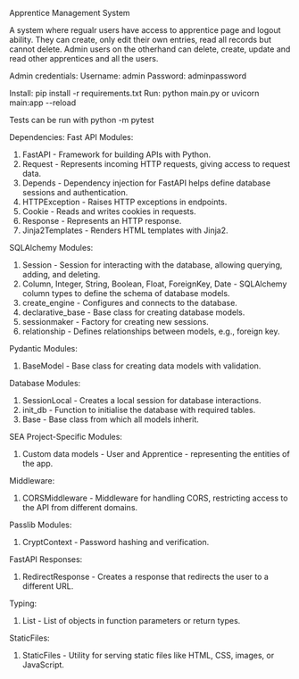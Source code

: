 Apprentice Management System 

A system where regualr users have access to apprentice page and logout ability. They can create, only edit their own entries, read all records but cannot delete. Admin users on the otherhand can delete, create, update and read other apprentices and all the users. 

Admin credentials: 
Username: admin
Password: adminpassword

Install: pip install -r requirements.txt
Run: python main.py or uvicorn main:app --reload

Tests can be run with python -m pytest 

Dependencies:
Fast API Modules:

1. FastAPI - Framework for building APIs with Python.
2. Request - Represents incoming HTTP requests, giving access to request data.
3. Depends - Dependency injection for FastAPI helps define database sessions and authentication.
4. HTTPException - Raises HTTP exceptions in endpoints.
5. Cookie - Reads and writes cookies in requests.
6. Response - Represents an HTTP response.
7. Jinja2Templates - Renders HTML templates with Jinja2.

SQLAlchemy Modules:

1. Session - Session for interacting with the database, allowing querying, adding, and deleting.
2. Column, Integer, String, Boolean, Float, ForeignKey, Date - SQLAlchemy column types to define the schema of database models.
3. create_engine - Configures and connects to the database.
4. declarative_base - Base class for creating database models.
5. sessionmaker - Factory for creating new sessions.
6. relationship - Defines relationships between models, e.g., foreign key.

Pydantic Modules:

1. BaseModel - Base class for creating data models with validation.


Database Modules:

1. SessionLocal - Creates a local session for database interactions.
2. init_db - Function to initialise the database with required tables.
3. Base - Base class from which all models inherit.

SEA Project-Specific Modules:
1. Custom data models - User and Apprentice - representing the entities of the app.


Middleware:

1. CORSMiddleware - Middleware for handling CORS, restricting access to the API from different domains.

Passlib Modules:
1. CryptContext - Password hashing and verification.

FastAPI Responses:

1. RedirectResponse - Creates a response that redirects the user to a different URL.

Typing:

1. List - List of objects in function parameters or return types.

StaticFiles:

1. StaticFiles - Utility for serving static files like HTML, CSS, images, or JavaScript.
